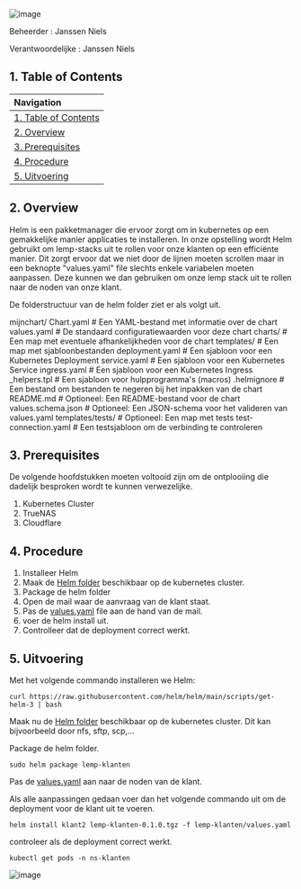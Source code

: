 ![image](https://github.com/michaelthielemans/ProjectHosting/assets/119003253/68794ecc-934f-4ea6-9823-cc4e35f85dd6)


Beheerder : Janssen Niels

Verantwoordelijke : Janssen Niels

## 1. Table of Contents 

| Navigation |             
| :-------------------------------------------------  |
| [1. Table of Contents](#1-table-of-contents)             |
| [2. Overview](#2-overview)  |
| [3. Prerequisites](#3-prerequisites)                     |
| [4. Procedure](#4-procedure)       |
| [5. Uitvoering](#5-uitvoering)         |

## 2. Overview 

Helm is een pakketmanager die ervoor zorgt om in kubernetes op een gemakkelijke manier applicaties te installeren. 
In onze opstelling wordt Helm gebruikt om lemp-stacks uit te rollen voor onze klanten op een efficiënte manier. 
Dit zorgt ervoor dat we niet door de lijnen moeten scrollen maar in een beknopte "values.yaml" file slechts enkele variabelen moeten aanpassen.
Deze kunnen we dan gebruiken om onze lemp stack uit te rollen naar de noden van onze klant. 

De folderstructuur van de helm folder ziet er als volgt uit. 

mijnchart/
  Chart.yaml          # Een YAML-bestand met informatie over de chart
  values.yaml         # De standaard configuratiewaarden voor deze chart
  charts/             # Een map met eventuele afhankelijkheden voor de chart
  templates/          # Een map met sjabloonbestanden
    deployment.yaml   # Een sjabloon voor een Kubernetes Deployment
    service.yaml      # Een sjabloon voor een Kubernetes Service
    ingress.yaml      # Een sjabloon voor een Kubernetes Ingress
    _helpers.tpl      # Een sjabloon voor hulpprogramma's (macros)
  .helmignore         # Een bestand om bestanden te negeren bij het inpakken van de chart
  README.md           # Optioneel: Een README-bestand voor de chart
  values.schema.json  # Optioneel: Een JSON-schema voor het valideren van values.yaml
  templates/tests/    # Optioneel: Een map met tests
    test-connection.yaml  # Een testsjabloon om de verbinding te controleren


## 3. Prerequisites

De volgende hoofdstukken moeten voltooid zijn om de ontplooiing die dadelijk besproken wordt te kunnen verwezelijke. 

1. Kubernetes Cluster
2. TrueNAS
3. Cloudflare

## 4. Procedure

1. Installeer Helm
2. Maak de [Helm folder](/Helm) beschikbaar op de kubernetes cluster.
3. Package de helm folder
4. Open de mail waar de aanvraag van de klant staat. 
5. Pas de [values.yaml](/Helm/values.yaml) file aan de hand van de mail.
6. voer de helm install uit.
8. Controlleer dat de deployment correct werkt.  

## 5. Uitvoering 

Met het volgende commando installeren we Helm: 

```curl https://raw.githubusercontent.com/helm/helm/main/scripts/get-helm-3 | bash```

Maak nu de [Helm folder](/Helm) beschikbaar op de kubernetes cluster. 
Dit kan bijvoorbeeld door nfs, sftp, scp,... 

Package de helm folder.

```sudo helm package lemp-klanten```

Pas de [values.yaml](/Helm/values.yaml) aan naar de noden van de klant. 

Als alle aanpassingen gedaan voer dan het volgende commando uit om de deployment voor de klant uit te voeren. 

```helm install klant2 lemp-klanten-0.1.0.tgz -f lemp-klanten/values.yaml```

controleer als de deployment correct werkt. 

```kubectl get pods -n ns-klanten```

![image](https://github.com/michaelthielemans/ProjectHosting/assets/119003253/12c8d7a3-965a-4330-acf4-7d55cadc9201)


